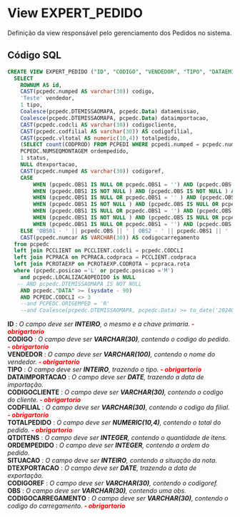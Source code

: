 # View EXPERT_PEDIDO

Definição da view responsável pelo gerenciamento dos Pedidos no sistema.  

## Código SQL

```sql
CREATE VIEW EXPERT_PEDIDO ("ID", "CODIGO", "VENDEDOR", "TIPO", "DATAEMISSAO", "DATAIMPORTACAO", "CODIGOCLIENTE", "CODFILIAL", "TOTALPEDIDO", "QTDITENS", "ORDEMPEDIDO", "STATUS", "DTEXPORTACAO", "CODIGOREF", "OBS", "CODIGOCARREGAMENTO") AS 
  SELECT 
  	ROWNUM AS id,
    CAST(pcpedc.numped AS varchar(30)) codigo,
    'Teste' vendedor,
    1 tipo,
    Coalesce(pcpedc.DTEMISSAOMAPA, pcpedc.Data) dataemissao,
    Coalesce(pcpedc.DTEMISSAOMAPA, pcpedc.Data) dataimportacao,
    CAST(pcpedc.codcli AS varchar(30)) codigocliente,
    CAST(pcpedc.codfilial AS varchar(30)) AS codigofilial,
    CAST(pcpedc.vltotal AS numeric(10,4)) totalpedido,
    (SELECT count(CODPROD) FROM PCPEDI WHERE pcpedi.numped = pcpedc.numped) qtditens,
    PCPEDC.NUMSEQMONTAGEM ordempedido,
    1 status,
    NULL dtexportacao,
    CAST(pcpedc.numped AS varchar(30)) codigoref,
    CASE 
    	WHEN (pcpedc.OBS1 IS NULL OR pcpedc.OBS1 = '') AND (pcpedc.OBS IS NULL OR pcpedc.OBS = '') AND (pcpedc.OBS2 IS NULL OR pcpedc.OBS2 = '') THEN NULL
    	WHEN (pcpedc.OBS1 IS NOT NULL ) AND (pcpedc.OBS IS NOT NULL ) AND (pcpedc.OBS2 IS NULL OR pcpedc.OBS2 = '') THEN 'OBS01 - ' || pcpedc.OBS || ' | OBS2 - ' || pcpedc.OBS1
    	WHEN (pcpedc.OBS1 IS NULL OR pcpedc.OBS1 = '' ) AND (pcpedc.OBS IS NOT NULL ) AND (pcpedc.OBS2 IS NOT NULL ) THEN 'OBS01 - ' || pcpedc.OBS || ' | OBS3 - ' || pcpedc.OBS2
    	WHEN (pcpedc.OBS1 IS NOT NULL ) AND (pcpedc.OBS IS NULL OR pcpedc.OBS = '' ) AND (pcpedc.OBS2 IS NOT NULL ) THEN 'OBS02 - ' || pcpedc.OBS1 || ' | OBS3 - ' || pcpedc.OBS2
    	WHEN (pcpedc.OBS1 IS NULL OR pcpedc.OBS1 = '') AND (pcpedc.OBS IS NOT NULL ) AND (pcpedc.OBS2 IS NULL OR pcpedc.OBS2 = '') THEN 'OBS01 - ' || pcpedc.OBS
    	WHEN (pcpedc.OBS1 IS NOT NULL ) AND (pcpedc.OBS IS NULL OR pcpedc.OBS = '') AND (pcpedc.OBS2 IS NULL OR pcpedc.OBS2 = '') THEN 'OBS02 - ' || pcpedc.OBS1
    	WHEN (pcpedc.OBS1 IS NULL OR pcpedc.OBS1 = '') AND (pcpedc.OBS IS NULL OR pcpedc.OBS = '') AND (pcpedc.OBS2 IS NOT NULL ) THEN 'OBS03 - ' || pcpedc.OBS2
    ELSE 'OBS01 - ' || pcpedc.OBS || ' | OBS2 - ' || pcpedc.OBS1 || ' | OBS3 - ' || pcpedc.OBS2 END AS OBS,
    CAST(pcpedc.numcar AS VARCHAR(30)) AS codigocarregamento
  from pcpedc
  left join PCCLIENT on PCCLIENT.codcli = pcpedc.CODCLI
  left join PCPRACA on PCPRACA.codpraca = PCCLIENT.codpraca
  left join PCROTAEXP on PCROTAEXP.CODROTA = pcpraca.rota
  where (pcpedc.posicao ='L' or pcpedc.posicao ='M')
    and pcpedc.LOCALIZACAOPEDIDO is NULL
   -- AND pcpedc.DTEMISSAOMAPA IS NOT NULL
    AND pcpedc."DATA" >= (sysdate - 90)
    AND PCPEDC.CODCLI <> 3
    --and PCPEDC.ORIGEMPED = 'R'
    --and Coalesce(pcpedc.DTEMISSAOMAPA, pcpedc.Data) >= to_date('20240111', 'yyyymmdd')

```
**ID** : *O campo deve ser **INTEIRO**, o mesmo e a chave primaria.****<font color="red"> - obrigartorio</font>***<br/>
**CODIGO** : *O campo deve ser **VARCHAR(30)**, contendo o codigo do pedido.****<font color="red"> - obrigartorio</font>***<br/>
**VENDEDOR** : *O campo deve ser **VARCHAR(100)**, contendo o nome do vendedor.****<font color="red"> - obrigartorio</font>***<br/>
**TIPO** : *O campo deve ser **INTEIRO**, trazendo o tipo.****<font color="red"> - obrigartorio</font>***<br/>
**DATAIMPORTACAO** : *O campo deve ser **DATE**, trazendo a data de importação.*<br/>
**CODIGOCLIENTE** : *O campo deve ser **VARCHAR(30)**, contendo o codigo do cliente.****<font color="red"> - obrigartorio</font>***<br/>
**CODFILIAL** : *O campo deve ser **VARCHAR(30)**, contendo o codigo da filial.****<font color="red"> - obrigartorio</font>***<br/>
**TOTALPEDIDO** : *O campo deve ser **NUMERIC(10,4)**, contendo o total do pedido.****<font color="red"> - obrigartorio</font>***<br/>
**QTDITENS** : *O campo deve ser **INTEGER**, contendo o quantidade de itens.*<br/>
**ORDEMPEDIDO** : *O campo deve ser **INTEGER**, contendo a ordem do pedido.*<br/>
**SITUACAO** : *O campo deve ser **INTEIRO**, contendo a situação da nota.*<br/>
**DTEXPORTACAO** : *O campo deve ser **DATE**, trazendo a data de exportação.*<br/>
**CODIGOREF** : *O campo deve ser **VARCHAR(30)**, contendo o codigoref.*<br/>
**OBS** : *O campo deve ser **VARCHAR(30)**, contendo uma obs.*<br/>
**CODIGOCARREGAMENTO** : *O campo deve ser **VARCHAR(30)**, contendo o codigo do carregamento.****<font color="red"> - obrigartorio</font>***<br/>
